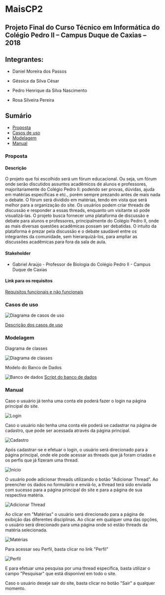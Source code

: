 # MaisCP2

## Projeto Final do Curso Técnico em Informática do Colégio Pedro II – Campus Duque de Caxias – 2018

## Integrantes:

- Daniel Moreira dos Passos

- Géssica da Silva César

- Pedro Henrique da Silva Nascimento

- Rosa Silveira Pereira

## Sumário

- [Proposta](#proposta)
- [Casos de uso](#casos-de-uso)
- [Modelagem](#modelagem)
- [Manual](#manual)

### Proposta

#### Descrição

O projeto que foi escolhido será um fórum educacional. Ou seja, um fórum onde serão discutidos assuntos acadêmicos de alunos e professores, majoritariamente do Colégio Pedro II: podendo ser provas, dúvidas, ajuda em matérias específicas e etc., porém sempre prezando antes de mais nada o debate. O fórum será dividido em matérias, tendo em vista que será melhor para a organização do site. Os usuários podem criar threads de discussão e responder a essas threads, enquanto um visitante só pode visualizá-las. O projeto busca fornecer uma plataforma de discussão e debate para alunos e professores, principalmente do Colégio Pedro II, onde as mais diversas questões acadêmicas possam ser debatidas. O intuito da plataforma é prezar pela discussão e o debate saudável entre os integrantes da comunidade, sem hierarquizá-los, para ampliar as discussões acadêmicas para fora da sala de aula.

#### Stakeholder

- Gabriel Araújo - Professor de Biologia do Colégio Pedro II - Campus Duque de Caxias

#### Link para os requisitos

[Requisitos funcionais e não funcionais](https://github.com/cp2-dc-info-projeto-final-2018/MaisCP2/blob/master/Documenta%C3%A7%C3%A3o/requisitos.md)

### Casos de uso

![Diagrama de casos de uso](Documentação/casosDeUso.png)

[Descrição dos casos de uso](https://github.com/cp2-dc-info-projeto-final-2018/MaisCP2/blob/master/Documenta%C3%A7%C3%A3o/casosDeUso.md)

### Modelagem

Diagrama de classes

![Diagrama de classes](Documentação/diagramaDeClasse.png)

Modelo do Banco de Dados

![Banco de dados](Documentação/bd.png)
[Script do banco de dados](https://github.com/cp2-dc-info-projeto-final-2018/MaisCP2/blob/master/Documenta%C3%A7%C3%A3o/bd.sql)

### Manual

Caso o usuário já tenha uma conta ele poderá fazer o login na página principal do site.

![Login](Documentação/Telas/index.png)

Caso o usuário não tenha uma conta ele poderá se cadastrar na página de cadastro, que pode ser acessada através da página principal.

![Cadastro](Documentação/Telas/cadastro.png)

Após cadastrar-se e efetuar o login, o usuário será direcionado para a página principal, onde ele pode acessar as threads que já foram criadas e os perfis que já fizeram uma thread.

![Inicio](Documentação/Telas/inicio.png)

O usuário pode adicionar threads utilizando o botão "Adicionar Thread". Ao preencher os dados no formulário e enviá-lo, a thread terá sido enviada com sucesso para a página principal do site e para a página de sua respectiva matéria.

![Adicionar Thread](Documentação/Telas/pergunta.png)

Ao clicar em "Matérias" o usuário será direcionado para a página de exibição das diferentes disciplinas. Ao clicar em qualquer uma das opções, o usuário será direcionado para uma página onde só estão threads da matéria selecionada.

![Matérias](Documentação/Telas/materias.png)

Para acessar seu Perfil, basta clicar no link "Perfil"

![Perfil](Documentação/Telas/perfil.png)

E para efetuar uma pesquisa por uma thread específica, basta utilizar o campo "Pesquisar" que está disponível em todo o site.

Caso o usuário deseje sair do site, basta clicar no botão "Sair" a qualquer momento.
